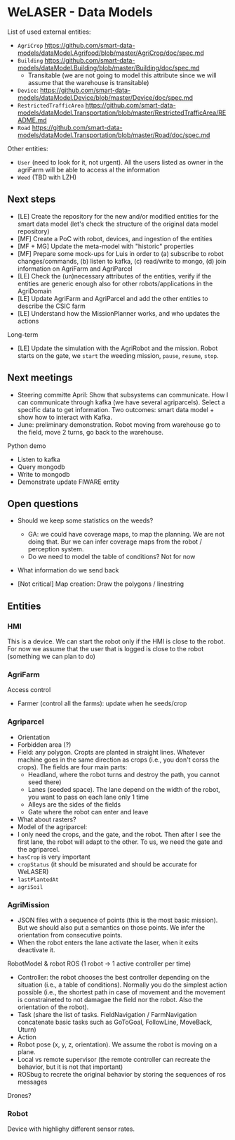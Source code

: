 # WeLASER - Data Models

List of used external entities:
- `AgriCrop` https://github.com/smart-data-models/dataModel.Agrifood/blob/master/AgriCrop/doc/spec.md
- `Building` https://github.com/smart-data-models/dataModel.Building/blob/master/Building/doc/spec.md
    - Transitable (we are not going to model this attribute since we will assume that the warehouse is transitable)
- `Device`: https://github.com/smart-data-models/dataModel.Device/blob/master/Device/doc/spec.md
- `RestrictedTrafficArea` https://github.com/smart-data-models/dataModel.Transportation/blob/master/RestrictedTrafficArea/README.md
- `Road` https://github.com/smart-data-models/dataModel.Transportation/blob/master/Road/doc/spec.md

Other entities:
- `User` (need to look for it, not urgent). All the users listed as owner in the agriFarm will be able to access al the information
- `Weed` (TBD with LZH)

## Next steps

- [LE] Create the repository for the new and/or modified entities for the smart data model (let's check the structure of the original data model repository)
- [MF] Create a PoC with robot, devices, and ingestion of the entities
- [MF + MG] Update the meta-model with "historic" properties
- [MF] Prepare some mock-ups for Luis in order to (a) subscribe to robot changes/commands, (b) listen to kafka, (c) read/write to mongo, (d) join information on AgriFarm and AgriParcel
- [LE] Check the (un)necessary attributes of the entities, verify if the entities are generic enough also for other robots/applications in the AgriDomain
- [LE] Update AgriFarm and AgriParcel and add the other entities to describe the CSIC farm
- [LE] Understand how the MissionPlanner works, and who updates the actions

Long-term 
- [LE] Update the simulation with the AgriRobot and the mission. Robot starts on the gate, we `start` the weeding mission, `pause`, `resume`, `stop`.

## Next meetings

- Steering committe April: Show that subsystems can communicate. How I can communicate through kafka (we have several agriparcels). Select a specific data to get information. Two outcomes: smart data model + show how to interact with Kafka.
- June: preliminary demonstration. Robot moving from warehouse go to the field, move 2 turns, go back to the warehouse.

Python demo
- Listen to kafka
- Query mongodb
- Write to mongodb
- Demonstrate update FIWARE entity

## Open questions

- Should we keep some statistics on the weeds?
    - GA: we could have coverage maps, to map the planning. We are not doing that. Bur we can infer coverage maps from the robot / perception system.
    - Do we need to model the table of conditions? Not for now

- What information do we send back
- [Not critical] Map creation: Draw the polygons / linestring

## Entities

### HMI

This is a device. We can start the robot only if the HMI is close to the robot.
For now we assume that the user that is logged is close to the robot (something we can plan to do)

### AgriFarm

Access control
- Farmer (control all the farms): update when he seeds/crop

### Agriparcel
- Orientation
- Forbidden area (?)
- Field: any polygon. Cropts are planted in straight lines. Whatever machine goes in the same direction as crops (i.e., you don't corss the crops). The fields are four main parts: 
    - Headland, where the robot turns and destroy the path, you cannot seed there) 
    - Lanes (seeded space). The lane depend on the width of the robot, you want to pass on each lane only 1 time
    - Alleys are the sides of the fields
    - Gate where the robot can enter and leave
- What about rasters?
- Model of the agriparcel:
- I only need the crops, and the gate, and the robot. Then after I see the first lane, the robot will adapt to the other. To us, we need the gate and the agriparcel.
- `hasCrop` is very important
- `cropStatus` (it should be misurated and should be accurate for WeLASER)
- `lastPlantedAt`
- `agriSoil`

### AgriMission

- JSON files with a sequence of points (this is the most basic mission). But we should also put a semantics on those points. We infer the orientation from consecutive points.
- When the robot enters the lane activate the laser, when it exits deactivate it.

RobotModel & robot
ROS (1 robot -> 1 active controller per time)
- Controller: the robot chooses the best controller depending on the situation (i.e., a table of conditions). Normally you do the simplest action possible (i.e., the shortest path in case of movement and the movement is constraineted to not damagae the field nor the robot. Also the orientation of the robot).
- Task (share the list of tasks. FieldNavigation / FarmNavigation concatenate basic tasks such as GoToGoal, FollowLine, MoveBack, Uturn)
- Action
- Robot pose (x, y, z, orientation). We assume the robot is moving on a plane.
- Local vs remote supervisor (the remote controller can recreate the behavior, but it is not that important)
- ROSbug to recrete the original behavior by storing the sequences of ros messages

Drones?


### Robot

Device with highlighy different sensor rates.
